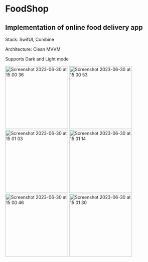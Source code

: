 # FoodShop
## Implementation of online food delivery app

Stack: SwifUI, Combine

Architecture: Clean MVVM

Supports Dark and Light mode

<img width="200" alt="Screenshot 2023-06-30 at 15 00 36" src="https://github.com/Idanthyrsus/FoodShop/assets/105043706/2e8dcfd6-712c-47e5-86fb-9e84f77c0f13">
<img width="200" alt="Screenshot 2023-06-30 at 15 00 53" src="https://github.com/Idanthyrsus/FoodShop/assets/105043706/daaa132b-35f4-4e9f-9860-202d4ab22cfd">
<img width="200" alt="Screenshot 2023-06-30 at 15 01 03" src="https://github.com/Idanthyrsus/FoodShop/assets/105043706/3a5a7cef-4388-46ff-9dfc-be5fbe98973c">
<img width="200" alt="Screenshot 2023-06-30 at 15 01 14" src="https://github.com/Idanthyrsus/FoodShop/assets/105043706/d472b7af-d7f5-4b3a-911e-46fc04639315">
<img width="200" alt="Screenshot 2023-06-30 at 15 00 46" src="https://github.com/Idanthyrsus/FoodShop/assets/105043706/bfb031f1-3e8e-4566-94c6-ed3a7c66cd1c">
<img width="200" alt="Screenshot 2023-06-30 at 15 01 30" src="https://github.com/Idanthyrsus/FoodShop/assets/105043706/b47bcfff-ed15-422f-98a3-4b36b1e9d8b4">
